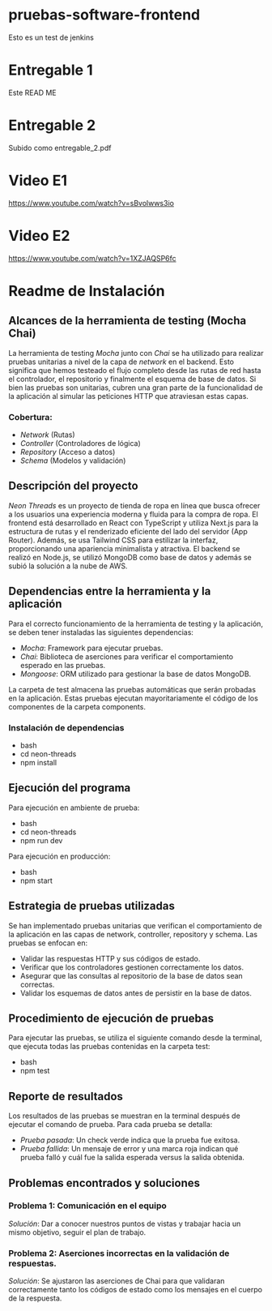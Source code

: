 # pruebas-software-frontend
Esto es un test de jenkins
# Entregable 1
Este READ ME

# Entregable 2
Subido como entregable_2.pdf

# Video E1
https://www.youtube.com/watch?v=sBvolwws3io

# Video E2
https://www.youtube.com/watch?v=1XZJAQSP6fc

# Readme de Instalación

## Alcances de la herramienta de testing (Mocha Chai)

La herramienta de testing *Mocha* junto con *Chai* se ha utilizado para realizar pruebas unitarias a nivel de la capa de *network* en el backend. Esto significa que hemos testeado el flujo completo desde las rutas de red hasta el controlador, el repositorio y finalmente el esquema de base de datos. Si bien las pruebas son unitarias, cubren una gran parte de la funcionalidad de la aplicación al simular las peticiones HTTP que atraviesan estas capas.

### Cobertura:
- *Network* (Rutas)
- *Controller* (Controladores de lógica)
- *Repository* (Acceso a datos)
- *Schema* (Modelos y validación)

## Descripción del proyecto

*Neon Threads* es un proyecto de tienda de ropa en línea que busca ofrecer a los usuarios una experiencia moderna y fluida para la compra de ropa. El frontend está desarrollado en React con TypeScript y utiliza Next.js para la estructura de rutas y el renderizado eficiente del lado del servidor (App Router). Además, se usa Tailwind CSS para estilizar la interfaz, proporcionando una apariencia minimalista y atractiva. El backend se realizó en Node.js, se utilizó MongoDB como base de datos y además se subió la solución a la nube de AWS.

## Dependencias entre la herramienta y la aplicación

Para el correcto funcionamiento de la herramienta de testing y la aplicación, se deben tener instaladas las siguientes dependencias:

- *Mocha*: Framework para ejecutar pruebas.
- *Chai*: Biblioteca de aserciones para verificar el comportamiento esperado en las pruebas.
- *Mongoose*: ORM utilizado para gestionar la base de datos MongoDB.

La carpeta de test almacena las pruebas automáticas que serán probadas en la aplicación. Estas pruebas ejecutan mayoritariamente el código
de los componentes de la carpeta components.

### Instalación de dependencias

- bash
- cd neon-threads
- npm install

## Ejecución del programa

Para ejecución en ambiente de prueba:
- bash
- cd neon-threads
- npm run dev


Para ejecución en producción:
- bash
- npm start


## Estrategia de pruebas utilizadas

Se han implementado pruebas unitarias que verifican el comportamiento de la aplicación en las capas de network, controller, repository y schema. Las pruebas se enfocan en:

- Validar las respuestas HTTP y sus códigos de estado.
- Verificar que los controladores gestionen correctamente los datos.
- Asegurar que las consultas al repositorio de la base de datos sean correctas.
- Validar los esquemas de datos antes de persistir en la base de datos.

## Procedimiento de ejecución de pruebas

Para ejecutar las pruebas, se utiliza el siguiente comando desde la terminal, que ejecuta todas las pruebas contenidas en la carpeta test:
- bash
- npm test


## Reporte de resultados

Los resultados de las pruebas se muestran en la terminal después de ejecutar el comando de prueba. Para cada prueba se detalla:

- *Prueba pasada*: Un check verde indica que la prueba fue exitosa.
- *Prueba fallida*: Un mensaje de error y una marca roja indican qué prueba falló y cuál fue la salida esperada versus la salida obtenida.

## Problemas encontrados y soluciones

### Problema 1: Comunicación en el equipo
*Solución*: Dar a conocer nuestros puntos de vistas y trabajar hacia un mismo objetivo, seguir el plan de trabajo.

### Problema 2: Aserciones incorrectas en la validación de respuestas.
*Solución*: Se ajustaron las aserciones de Chai para que validaran correctamente tanto los códigos de estado como los mensajes en el cuerpo de la respuesta.
